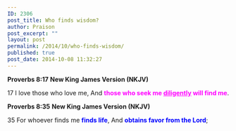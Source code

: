 ```yaml
---
ID: 2306
post_title: Who finds wisdom?
author: Praison
post_excerpt: ""
layout: post
permalink: /2014/10/who-finds-wisdom/
published: true
post_date: 2014-10-08 11:32:27
---
```

<strong>Proverbs 8:17</strong>
<strong> New King James Version (NKJV)</strong>

17 I love those who love me,
And <span style="color: #ff00ff;"><strong>those who seek me <span style="text-decoration: underline;">diligently</span> will find me</strong></span>.

<strong>Proverbs 8:35</strong>
<strong> New King James Version (NKJV)</strong>

35 For whoever finds me <span style="color: #0000ff;"><strong>finds life</strong></span>,
And <span style="color: #0000ff;"><strong>obtains favor from the Lord</strong></span>;